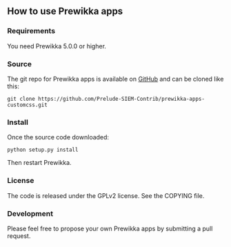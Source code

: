 ## How to use Prewikka apps

### Requirements

You need Prewikka 5.0.0 or higher.

### Source

The git repo for Prewikka apps is available on [GitHub](https://github.com/Prelude-SIEM-Contrib/prewikka-apps-customcss) and can be cloned like this:

    git clone https://github.com/Prelude-SIEM-Contrib/prewikka-apps-customcss.git

### Install

Once the source code downloaded:

    python setup.py install

Then restart Prewikka.

### License

The code is released under the GPLv2 license. See the COPYING file.

### Development

Please feel free to propose your own Prewikka apps by submitting a pull request.
